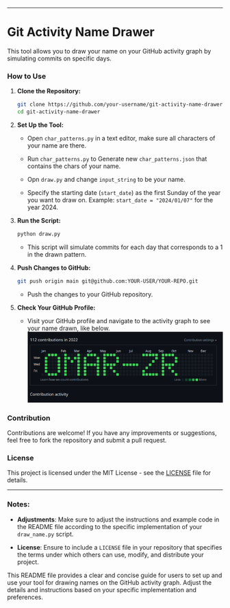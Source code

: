 
---

# Git Activity Name Drawer

This tool allows you to draw your name on your GitHub activity graph by simulating commits on specific days.

### How to Use

1. **Clone the Repository:**

   ```bash
   git clone https://github.com/your-username/git-activity-name-drawer.git
   cd git-activity-name-drawer
   ```

2. **Set Up the Tool:**

   - Open `char_patterns.py` in a text editor, make sure all characters of your name are there.
   
   - Run `char_patterns.py`  to Generate new `char_patterns.json` that contains the chars of your name.

   - Opn `draw.py` and change `input_string` to be your name.

   - Specify the starting date (`start_date`) as the first Sunday of the year you want to draw on. Example: `start_date = "2024/01/07"` for the year 2024.

3. **Run the Script:**

   ```bash
   python draw.py
   ```

   - This script will simulate commits for each day that corresponds to a 1 in the drawn pattern.

4. **Push Changes to GitHub:**

   ```bash
   git push origin main git@github.com:YOUR-USER/YOUR-REPO.git
   ```

   - Push the changes to your GitHub repository.

5. **Check Your GitHub Profile:**

   - Visit your GitHub profile and navigate to the activity graph to see your name drawn, like below.
   ![alt text](image.png)

### Contribution

Contributions are welcome! If you have any improvements or suggestions, feel free to fork the repository and submit a pull request.

### License

This project is licensed under the MIT License - see the [LICENSE](LICENSE) file for details.

---

### Notes:

- **Adjustments**: Make sure to adjust the instructions and example code in the README file according to the specific implementation of your `draw_name.py` script.

- **License**: Ensure to include a `LICENSE` file in your repository that specifies the terms under which others can use, modify, and distribute your project.

This README file provides a clear and concise guide for users to set up and use your tool for drawing names on the GitHub activity graph. Adjust the details and instructions based on your specific implementation and preferences.
